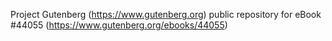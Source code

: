 Project Gutenberg (https://www.gutenberg.org) public repository for
eBook #44055 (https://www.gutenberg.org/ebooks/44055)
